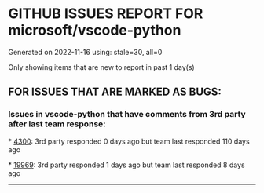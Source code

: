 
# GITHUB ISSUES REPORT FOR microsoft/vscode-python


Generated on 2022-11-16 using: stale=30, all=0


Only showing items that are new to report in past 1 day(s)


## FOR ISSUES THAT ARE MARKED AS BUGS:


### Issues in vscode-python that have comments from 3rd party after last team response:


\* [4300](https://github.com/microsoft/vscode-python/issues/4300 "Activate environment before debugging tests"): 3rd party responded 0 days ago but team last responded 110 days ago

\* [19969](https://github.com/microsoft/vscode-python/issues/19969 "PYTHONPATH gets overwritten when running tests"): 3rd party responded 1 days ago but team last responded 8 days ago

---
